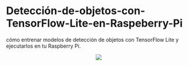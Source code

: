# Detección-de-objetos-con-TensorFlow-Lite-en-Raspeberry-Pi

cómo entrenar modelos de detección de objetos con TensorFlow Lite y ejecutarlos en tu Raspberry Pi.
<p align="center">
   <img src="doc/BSR_demo.gif">
</p>
